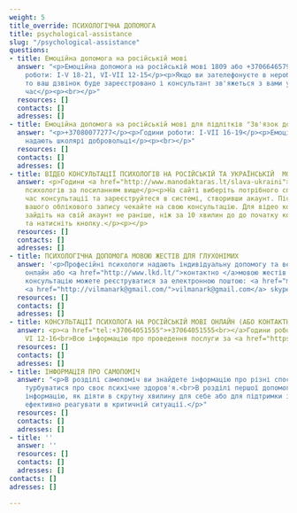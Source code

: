 ```yaml
---
weight: 5
title_override: ПСИХОЛОГІЧНА ДОПОМОГА
title: psychological-assistance
slug: "/psychological-assistance"
questions:
- title: Емоційна допомога на російській мові
  answer: "<p>Емоційна допомога на російській мові 1809 або +37066465792</p><p>Години
    роботи: І-V 18-21, VI-VII 12-15</p><p>Якщо ви зателефонуєте в неробочі години,
    то ваш дзвінок буде зареєстровано і консультант зв'яжеться з вами у найближчий
    час</p><p><br></p>"
  resources: []
  contacts: []
  adresses: []
- title: Емоційна допомога на російській мові для підлітків "Зв'язок довіри"
  answer: "<p>+37080077277</p><p>Години роботи: I-VII 16-19</p><p>Емоційну підтримку
    надають школярі добровольці</p><p><br></p>"
  resources: []
  contacts: []
  adresses: []
- title: ВІДЕО КОНСУЛЬТАЦІЇ ПСИХОЛОГІВ НА РОСІЙСЬКІЙ ТА УКРАЇНСЬКІЙ  МОВІ
  answer: <p>Години <a href="http://www.manodaktaras.lt/slava-ukraini">консультацій</a>
    психологів за посиланням вище</p><p>На сайті виберіть потрібного спеціаліста,
    час консультації та зареєструйтеся в системі, створивши акаунт. Після підтвердження
    вашого облікового запису чекайте на свою консультацію. Для відео консультації
    зайдіть на свій акаунт не раніше, ніж за 10 хвилин до до початку консультації
    та натисніть кнопку.</p><p></p>
  resources: []
  contacts: []
  adresses: []
- title: ПСИХОЛОГІЧНА ДОПОМОГА МОВОЮ ЖЕСТІВ ДЛЯ ГЛУХОНІМИХ
  answer: '<p>Професійні психологи надають індивідуальну допомогу та ведуть групи
    онлайн або <a href="http://www.lkd.lt/">контактно </a>мовою жестів (Skype, Messager).<br>На
    консультацію можете реєструватися за електронною поштою: <a href="mailto:luk.donata@gmail.com">luk.donata@gmail.com</a>
    <a href="http://vilmanark@gmail.com/">vilmanark@gmail.com</a> skype: LKD.psihologas</p>'
  resources: []
  contacts: []
  adresses: []
- title: КОНСУЛЬТАЦІЇ ПСИХОЛОГА НА РОСІЙСЬКІЙ МОВІ ОНЛАЙН (АБО КОНТАКТНО)
  answer: <p><a href="tel:+37064051555">+37064051555<br></a>Години роботи I-V 16-20,
    VI 12-16<br>Всю інформацію про проведення послуги за <a href="https://krizesiveikimas.lt/paslaugos/konsultacii-psihologa/">посиланням.</a></p>
  resources: []
  contacts: []
  adresses: []
- title: ІНФОРМАЦІЯ ПРО САМОПОМІЧ
  answer: "<p>В розділі самопоміч ви знайдете інформацію про різні способи, як самому
    турбуватися про своє психічне здоров'я.<br>В розділі першої допомоги знайдете
    інформацію, як діяти в скрутну хвилину для себе або для підтримки інших та як
    ефективно реагувати в критичній ситуації.</p>"
  resources: []
  contacts: []
  adresses: []
- title: ''
  answer: ''
  resources: []
  contacts: []
  adresses: []
contacts: []
adresses: []

---
```

